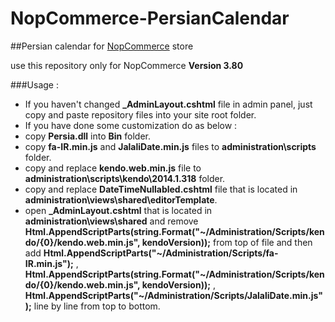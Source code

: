 # NopCommerce-PersianCalendar
##Persian calendar for [NopCommerce](http://www.nopcommerce.com/) store

use this repository only for NopCommerce **Version 3.80**

###Usage :
- If you haven't changed **_AdminLayout.cshtml** file in admin panel, just copy and paste repository files into your site root folder.
- If you have done some customization do as below :
 - copy **Persia.dll** into **Bin** folder.
 - copy **fa-IR.min.js** and **JalaliDate.min.js** files to **administration\scripts** folder.
 - copy and replace **kendo.web.min.js** file to **administration\scripts\kendo\2014.1.318** folder.
 - copy and replace **DateTimeNullabled.cshtml** file that is located in **administration\views\shared\editorTemplate**.
 - open **_AdminLayout.cshtml** that is located in **administration\views\shared** and remove **Html.AppendScriptParts(string.Format("~/Administration/Scripts/kendo/{0}/kendo.web.min.js", kendoVersion));** from top of file and then add **Html.AppendScriptParts("~/Administration/Scripts/fa-IR.min.js");** ,  **Html.AppendScriptParts(string.Format("~/Administration/Scripts/kendo/{0}/kendo.web.min.js", kendoVersion));** , **Html.AppendScriptParts("~/Administration/Scripts/JalaliDate.min.js");** line by line from top to bottom.
